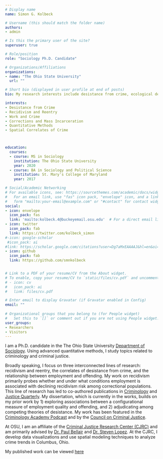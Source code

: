 ```yaml
---
# Display name
name: Simon G. Kolbeck

# Username (this should match the folder name)
authors:
- admin

# Is this the primary user of the site?
superuser: true

# Role/position
role: "Sociology Ph.D. Candidate"

# Organizations/Affiliations
organizations:
- name: "The Ohio State University"
  url: ""

# Short bio (displayed in user profile at end of posts)
bio: My research interests include desistance from crime, ecological determinants of violence, policing, and criminology in general.

interests:
- Desistance from Crime
- Recidivism and Reentry
- Work and Crime
- Corrections and Mass Incarceration
- Quantitative Methods
- Spatial Correlates of Crime



education:
  courses:
  - course: MS in Sociology
    institution: The Ohio State University
    year: 2020
  - course: BA in Sociology and Political Science
    institution: St. Mary's College of Maryland
    year: 2017

# Social/Academic Networking
# For available icons, see: https://sourcethemes.com/academic/docs/widgets/#icons
#   For an email link, use "fas" icon pack, "envelope" icon, and a link in the
#   form "mailto:your-email@example.com" or "#contact" for contact widget.
social:
- icon: envelope
  icon_pack: fas
  link: 'mailto:kolbeck.4@buckeyemail.osu.edu'  # For a direct email link, use "mailto:kolbeck.4@buckeyemail.osu.edu".
- icon: twitter
  icon_pack: fab
  link: https://twitter.com/kolbeck_simon
#-icon: google-scholar
 #icon_pack: ai
#link: https://scholar.google.com/citations?user=Dg7aMxEAAAAJ&hl=en&oi=sra
- icon: github
  icon_pack: fab
  link: https://github.com/smnkolbeck


# Link to a PDF of your resume/CV from the About widget.
# To enable, copy your resume/CV to `static/files/cv.pdf` and uncomment the lines below.  
# - icon: cv
#   icon_pack: ai
#   link: files/cv.pdf

# Enter email to display Gravatar (if Gravatar enabled in Config)
email: ""
  
# Organizational groups that you belong to (for People widget)
#   Set this to `[]` or comment out if you are not using People widget.  
user_groups:
- Researchers
- Visitors
---
```

I am a Ph.D. candidate in the The Ohio State University [Department of Sociology](https://sociology.osu.edu/). Using advanced quantitative methods, I study topics related to criminology and criminal justice.  

Broadly speaking, I focus on three interconnected lines of research: recidivism and reentry, the correlates of desistance from crime, and the relationship between employment and offending. My work on recidivism primarily probes whether and under what conditions employment is associated with declining recidivism risk among correctional populations. This line of research has led to co-authored publications in [Criminology](https://onlinelibrary.wiley.com/doi/full/10.1111/1745-9125.12317) and [Justice Quarterly](https://www.tandfonline.com/doi/abs/10.1080/07418825.2023.2201330). My dissertation, which is currently in the works, builds on my prior work by 1) exploring associations between a configurational measure of employment quality and offending, and 2) adjudicating among competing theories of desistance. My work has been featured in the [Criminology Academy Podcast](https://thecriminologyacademy.com/episode-67-kolbeck/) and by the [Council on Criminal Justice](https://counciloncj.org/does-stable-employment-post-release-reduce-recidivism/).

At OSU, I am an affiliate of the [Criminal Justice Research Center (CJRC)](https://cjrc.osu.edu/) and am primarily advised by [Dr. Paul Bellair](https://sociology.osu.edu/people/bellair.1) and [Dr. Steven Lopez](https://sociology.osu.edu/people/lopez.137). At the CJRC, I develop data visualizations and use spatial modeling techniques to analyze crime trends in Columbus, Ohio. 

My published work can be viewed [here](https://scholar.google.com/citations?hl=en&view_op=list_works&gmla=AJsN-F4LPHfc_Dw6Bzau8XkyS9656DswH6lLQb3Y8Zcv-aG0xjHKKx55B1aLnoWkYinP44UrcQlw5IBh6J7DniifAqfieiuDlQ&user=Dg7aMxEAAAAJ)



